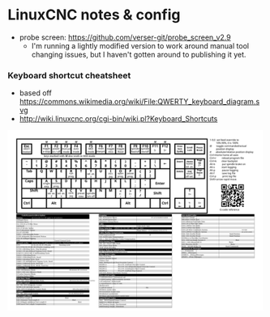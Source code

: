 # LinuxCNC notes & config
- probe screen: https://github.com/verser-git/probe_screen_v2.9
  - I'm running a lightly modified version to work around manual tool changing
    issues, but I haven't gotten around to publishing it yet.


### Keyboard shortcut cheatsheet
- based off https://commons.wikimedia.org/wiki/File:QWERTY_keyboard_diagram.svg
- http://wiki.linuxcnc.org/cgi-bin/wiki.pl?Keyboard_Shortcuts

![LinuxCNC keyboard shortcut cheatsheet](linuxcnc-keyboard-shortcut-cheatsheet.svg)
